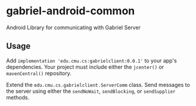 # gabriel-android-common

Android Library for communicating with Gabriel Server

## Usage

Add `implementation 'edu.cmu.cs:gabrielclient:0.0.1'` to your app's dependencies. 
Your project must include either the `jcenter()` or `mavenCentral()` repository. 

Extend the `edu.cmu.cs.gabrielclient.ServerComm` class. 
Send messages to the server using either the `sendNoWait`, `sendBlocking`, or 
`sendSupplier` methods.
